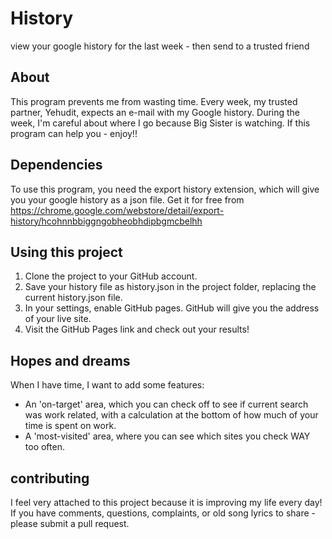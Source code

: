 # History
view your google history for the last week - then send to a trusted friend

## About
This program prevents me from wasting time. Every week, my trusted partner, Yehudit, expects an e-mail with my Google history. During the week, I'm careful about where I go because Big Sister is watching. If this program can help you - enjoy!!

## Dependencies
To use this program, you need the export history extension, which will give you your google history as a json file. Get it for free from https://chrome.google.com/webstore/detail/export-history/hcohnnbbiggngobheobhdipbgmcbelhh 

## Using this project
1. Clone the project to your GitHub account.
2. Save your history file as history.json in the project folder, replacing the current history.json file.
3. In your settings, enable GitHub pages. GitHub will give you the address of your live site.
4. Visit the GitHub Pages link and check out your results!

## Hopes and dreams
When I have time, I want to add some features:
- An 'on-target' area, which you can check off to see if current search was work related, with a calculation at the bottom of how much of your time is spent on work.
- A 'most-visited' area, where you can see which sites you check WAY too often.

## contributing
I feel very attached to this project because it is improving my life every day! If you have comments, questions, complaints, or old song lyrics to share - please submit a pull request.
